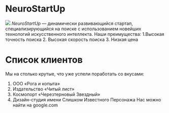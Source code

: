 # NeuroStartUp
![](https://netology-code.github.io/git-homeworks/introduction/assets/logo.png)
*NeuroStartUp* — динамически развивающийся стартап, специализирующийся на поиске с использованием новейших технологий искусственного интеллекта.
Наши преимущества:
1.Высокая точность поиска
2. Высокая скорость поиска
3. Низкая цена

# Список клиентов

Мы на столько крутые, что уже успели поработать со вкусами:

1. ООО «Рога и копыта»
2. Издательство «Читый лист»
3. Космопорт «Черезтерновый Звездный»
4. Дизайн-студия имени Слишком Известного Персонажа
Нас можно найти на google.com 